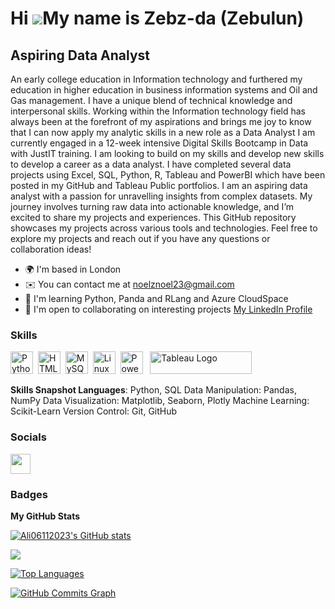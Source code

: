 
Hi ![](https://user-images.githubusercontent.com/18350557/176309783-0785949b-9127-417c-8b55-ab5a4333674e.gif)My name is Zebz-da (Zebulun)
=========================================================================================================================================

Aspiring Data Analyst
---------------------

An early college education in Information technology and furthered my education in higher education in business information systems and Oil and Gas management. I have a unique blend of technical knowledge and interpersonal skills. Working within the Information technology field has always been at the forefront of my aspirations and brings me joy to know that I can now apply my analytic skills in a new role as a Data Analyst I am currently engaged in a 12-week intensive Digital Skills Bootcamp in Data with JustIT training. I am looking to build on my skills and develop new skills to develop a career as a data analyst. I have completed several data projects using Excel, SQL, Python, R, Tableau and PowerBI which have been posted in my GitHub and Tableau Public portfolios. I am an aspiring data analyst with a passion for unravelling insights from complex datasets. My journey involves turning raw data into actionable knowledge, and I’m excited to share my projects and experiences. This GitHub repository showcases my projects across various tools and technologies. Feel free to explore my projects and reach out if you have any questions or collaboration ideas!

* 🌍  I'm based in London
* ✉️  You can contact me at [noelznoel23@gmail.com](mailto:noelznoel23@gmail.com)
* 🧠  I'm learning Python, Panda and RLang and Azure CloudSpace
* 🤝  I'm open to collaborating on interesting projects
 <a href="https://www.linkedin.com/in/zebulun-ackah-437405b2/" target="_blank">My LinkedIn Profile</a>
  

### Skills

<p align="left">
<a href="https://www.python.org/" target="_blank" rel="noreferrer"><img src="https://raw.githubusercontent.com/danielcranney/readme-generator/main/public/icons/skills/python-colored.svg" width="36" height="36" alt="Python" /></a>&nbsp;&nbsp;<a href="https://developer.mozilla.org/en-US/docs/Glossary/HTML5" target="_blank" rel="noreferrer"><img src="https://raw.githubusercontent.com/danielcranney/readme-generator/main/public/icons/skills/html5-colored.svg" width="36" height="36" alt="HTML5" /></a>&nbsp;&nbsp;<a href="https://www.mysql.com/" target="_blank" rel="noreferrer"><img src="https://raw.githubusercontent.com/danielcranney/readme-generator/main/public/icons/skills/mysql-colored.svg" width="36" height="36" alt="MySQL" /></a>&nbsp;&nbsp;<a href="https://www.linux.org" target="_blank" rel="noreferrer"><img src="https://raw.githubusercontent.com/danielcranney/readme-generator/main/public/icons/skills/linux-colored.svg" width="36" height="36" alt="Linux" /></a>&nbsp;&nbsp;<a href="https://app.powerbi.com/" target="_blank" rel="noreferrer"><img src="https://cdn.worldvectorlogo.com/logos/power-bi.svg" width="36" height="36" alt="PowerBI" /></a>&nbsp;&nbsp;
<a href="https://tableau.com/" target="_blank" rel="noreferrer; return false;"><img src="https://raw.githubusercontent.com/gilbarbara/logos/main/logos/tableau.svg" width="163" height="36" alt="Tableau Logo" /></a>&nbsp;&nbsp;
</p>
 
**Skills Snapshot Languages**: Python, SQL Data Manipulation: Pandas, NumPy Data Visualization: Matplotlib, Seaborn, Plotly Machine Learning: Scikit-Learn Version Control: Git, GitHub
 
### Socials
 
<p align="left"> <a href="https://www.github.com/Zebz-da" target="_blank" rel="noreferrer"> <picture> <source media="(prefers-color-scheme: dark)" srcset="https://raw.githubusercontent.com/danielcranney/readme-generator/main/public/icons/socials/github-dark.svg" /> <source media="(prefers-color-scheme: light)" srcset="https://raw.githubusercontent.com/danielcranney/readme-generator/main/public/icons/socials/github.svg" /> <img src="https://raw.githubusercontent.com/danielcranney/readme-generator/main/public/icons/socials/github.svg" width="32" height="32" /> </picture> </a></p>
 
### Badges
 
<b>My GitHub Stats</b>
 
<a href="http://www.github.com/Zebz-da"><img src="https://github-readme-stats.vercel.app/api?username=Zebz-da&show_icons=true&hide=&count_private=true&title_color=0891b2&text_color=ffffff&icon_color=0891b2&bg_color=1c1917&hide_border=true&show_icons=true" alt="Ali06112023's GitHub stats" /></a>
 
<a href="http://www.github.com/Zebz-da"><img src="https://github-readme-streak-stats.herokuapp.com/?user=Zebz-da&stroke=ffffff&background=1c1917&ring=0891b2&fire=0891b2&currStreakNum=ffffff&currStreakLabel=0891b2&sideNums=ffffff&sideLabels=ffffff&dates=ffffff&hide_border=true" /></a>
 
<a href="https://github.com/Zebz-da" align="left"><img src="https://github-readme-stats.vercel.app/api/top-langs?username=Zebz-da&show_icons=true&locale=en&layout=compact&theme=chartreuse-dark%22" alt="Top Languages" /></a>
 
 
<a href="http://www.github.com/Zebz-da"><img src="https://github-readme-activity-graph.cyclic.app/graph?username=Zebz-da&bg_color=1c1917&color=ffffff&line=0891b2&point=ffffff&area_color=1c1917&area=true&hide_border=true&custom_title=GitHub%20Commits%20Graph" alt="GitHub Commits Graph" /></a>
 
